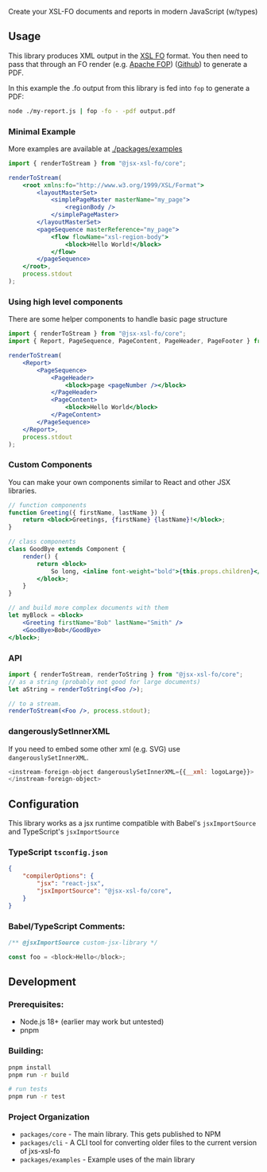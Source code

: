 Create your XSL-FO documents and reports in modern JavaScript (w/types)

## Usage

This library produces XML output in the [XSL FO](https://www.w3.org/TR/xsl11/) format. You then need to pass that through an FO render (e.g. [Apache FOP](https://xmlgraphics.apache.org/fop/)) ([Github](https://github.com/apache/xmlgraphics-fop)) to generate a PDF.

In this example the .fo output from this library is fed into `fop` to generate a PDF:

```sh
node ./my-report.js | fop -fo - -pdf output.pdf
```

### Minimal Example

More examples are available at [./packages/examples](./packages/examples/README.md)

```jsx
import { renderToStream } from "@jsx-xsl-fo/core";

renderToStream(
    <root xmlns:fo="http://www.w3.org/1999/XSL/Format">
        <layoutMasterSet>
            <simplePageMaster masterName="my_page">
                <regionBody />
            </simplePageMaster>
        </layoutMasterSet>
        <pageSequence masterReference="my_page">
            <flow flowName="xsl-region-body">
                <block>Hello World!</block>
            </flow>
        </pageSequence>
    </root>,
    process.stdout
);
```

### Using high level components

There are some helper components to handle basic page structure

```jsx
import { renderToStream } from "@jsx-xsl-fo/core";
import { Report, PageSequence, PageContent, PageHeader, PageFooter } from 'jsx-xsl-fo/reporting';

renderToStream(
    <Report>
        <PageSequence>
            <PageHeader>
                <block>page <pageNumber /></block>
            </PageHeader>
            <PageContent>
                <block>Hello World</block>
            </PageContent>
        </PageSequence>
    </Report>,
    process.stdout
);
```

### Custom Components

You can make your own components similar to React and other JSX libraries.


```jsx
// function components
function Greeting({ firstName, lastName }) {
    return <block>Greetings, {firstName} {lastName}!</block>;
}

// class components
class GoodBye extends Component {
    render() {
        return <block>
            So long, <inline font-weight="bold">{this.props.children}</inline>
        </block>;
    }
}

// and build more complex documents with them
let myBlock = <block>
    <Greeting firstName="Bob" lastName="Smith" />
    <GoodBye>Bob</GoodBye>
</block>;
```

### API

```jsx
import { renderToStream, renderToString } from "@jsx-xsl-fo/core";
// as a string (probably not good for large documents)
let aString = renderToString(<Foo />);

// to a stream.
renderToStream(<Foo />, process.stdout);
```

### dangerouslySetInnerXML

If you need to embed some other xml (e.g. SVG) use `dangerouslySetInnerXML`.

```js
<instream-foreign-object dangerouslySetInnerXML={{__xml: logoLarge}}>
</instream-foreign-object>
```

## Configuration

This library works as a jsx runtime compatible with Babel's `jsxImportSource` and TypeScript's `jsxImportSource`

### TypeScript `tsconfig.json`

```json
{
    "compilerOptions": {
        "jsx": "react-jsx",
        "jsxImportSource": "@jsx-xsl-fo/core",
    }
}
```

### Babel/TypeScript Comments:

```js
/** @jsxImportSource custom-jsx-library */

const foo = <block>Hello</block>;
```

## Development

### Prerequisites:

* Node.js 18+ (earlier may work but untested)
* pnpm

### Building:

```sh
pnpm install
pnpm run -r build

# run tests
pnpm run -r test
```

### Project Organization

* `packages/core` - The main library. This gets published to NPM
* `packages/cli` - A CLI tool for converting older files to the current version of jxs-xsl-fo
* `packages/examples` - Example uses of the main library
